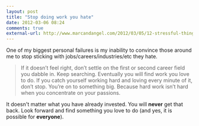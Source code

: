 ```yaml
---
layout: post
title: "Stop doing work you hate"
date: 2012-03-06 08:24
comments: true
external-url: http://www.marcandangel.com/2012/03/05/12-stressful-things-to-stop-tolerating/
---
```


One of my biggest personal failures is my inability to convince those around me to stop sticking with jobs/careers/industries/etc they hate. 

> If it doesn’t feel right, don’t settle on the first or second career field you dabble in.  Keep searching.  Eventually you will find work you love to do.  If you catch yourself working hard and loving every minute of it, don’t stop.  You’re on to something big.  Because hard work isn’t hard when you concentrate on your passions.

It doesn't matter what you have already invested. You will **never** get that back. Look forward and find something you love to do (and yes, it is possible for **everyone**). 
